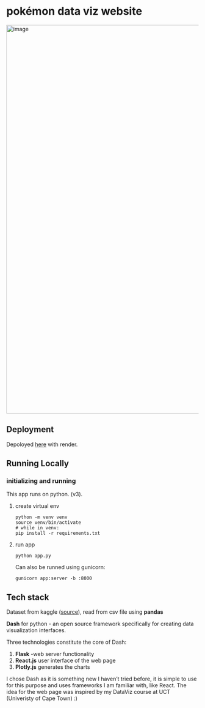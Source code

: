 # pokémon data viz website

<img width="1016" alt="image" src="https://user-images.githubusercontent.com/70148072/228538959-e56dca93-2311-4438-abbc-a92798096755.png">

## Deployment

Depoloyed [here](https://pokemon-ee8l.onrender.com/) with render.

## Running Locally

### initializing and running

This app runs on python. (v3).

1. create virtual env

   ```
   python -m venv venv
   source venv/bin/activate
   # while in venv:
   pip install -r requirements.txt
   ```

2. run app

   ```
   python app.py
   ```

   Can also be runned using gunicorn:

      ```
      gunicorn app:server -b :8000
      ```

## Tech stack

Dataset from kaggle ([source](https://www.kaggle.com/datasets/rounakbanik/pokemon)), read from csv file using **pandas**

**Dash** for python - an open source framework specifically for creating data visualization interfaces.

Three technologies constitute the core of Dash:

1. **Flask** -web server functionality
2. **React.js** user interface of the web page
3. **Plotly.js** generates the charts

I chose Dash as it is something new I haven’t tried before, it is simple to use for this purpose and uses frameworks I am familiar with, like React.
The idea for the web page was inspired by my DataViz course at UCT (Univeristy of Cape Town) :)
